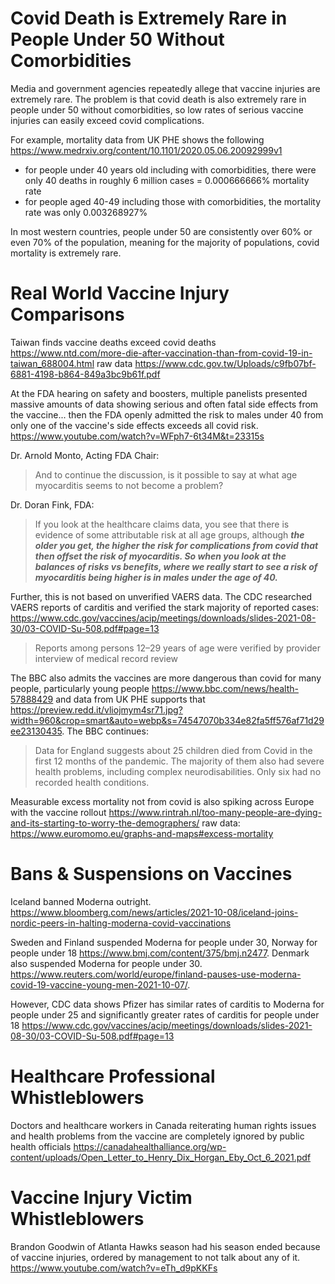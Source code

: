 # Covid Death is Extremely Rare in People Under 50 Without Comorbidities

Media and government agencies repeatedly allege that vaccine injuries are extremely rare.  The problem is that covid death is also extremely rare in people under 50 without comorbidities, so low rates of serious vaccine injuries can easily exceed covid complications.

For example, mortality data from UK PHE shows the following https://www.medrxiv.org/content/10.1101/2020.05.06.20092999v1

* for people under 40 years old including with comorbidities, there were only 40 deaths in roughly 6 million cases = 0.000666666% mortality rate
* for people aged 40-49 including those with comorbidities, the mortality rate was only 0.003268927%

In most western countries, people under 50 are consistently over 60% or even 70% of the population, meaning for the majority of populations, covid mortality is extremely rare.

# Real World Vaccine Injury Comparisons

Taiwan finds vaccine deaths exceed covid deaths https://www.ntd.com/more-die-after-vaccination-than-from-covid-19-in-taiwan_688004.html raw data https://www.cdc.gov.tw/Uploads/c9fb07bf-6881-4198-b864-849a3bc9b61f.pdf

At the FDA hearing on safety and boosters, multiple panelists presented massive amounts of data showing serious and often fatal side effects from the vaccine... then the FDA openly admitted the risk to males under 40 from only one of the vaccine's side effects exceeds all covid risk.  https://www.youtube.com/watch?v=WFph7-6t34M&t=23315s

Dr. Arnold Monto, Acting FDA Chair:

>And to continue the discussion, is it possible to say at what age myocarditis seems to not become a problem?

Dr. Doran Fink, FDA:

>If you look at the healthcare claims data, you see that there is evidence of some attributable risk at all age groups, although ***the older you get, the higher the risk for complications from covid that then offset the risk of myocarditis.  So when you look at the balances of risks vs benefits, where we really start to see a risk of myocarditis being higher is in males under the age of 40.***

Further, this is not based on unverified VAERS data.  The CDC researched VAERS reports of carditis and verified the stark majority of reported cases: https://www.cdc.gov/vaccines/acip/meetings/downloads/slides-2021-08-30/03-COVID-Su-508.pdf#page=13

> Reports among persons 12–29 years of age were verified by provider interview of medical record review

The BBC also admits the vaccines are more dangerous than covid for many people, particularly young people https://www.bbc.com/news/health-57888429 and data from UK PHE supports that https://preview.redd.it/vliojmym4sr71.jpg?width=960&crop=smart&auto=webp&s=74547070b334e82fa5ff576af71d29ee23130435. The BBC continues: 

> Data for England suggests about 25 children died from Covid in the first 12 months of the pandemic.  The majority of them also had severe health problems, including complex neurodisabilities.  Only six had no recorded health conditions.

Measurable excess mortality not from covid is also spiking across Europe with the vaccine rollout https://www.rintrah.nl/too-many-people-are-dying-and-its-starting-to-worry-the-demographers/ raw data: https://www.euromomo.eu/graphs-and-maps#excess-mortality

# Bans & Suspensions on Vaccines

Iceland banned Moderna outright.  https://www.bloomberg.com/news/articles/2021-10-08/iceland-joins-nordic-peers-in-halting-moderna-covid-vaccinations

Sweden and Finland suspended Moderna for people under 30, Norway for people under 18 https://www.bmj.com/content/375/bmj.n2477.  Denmark also suspended Moderna for people under 30.  https://www.reuters.com/world/europe/finland-pauses-use-moderna-covid-19-vaccine-young-men-2021-10-07/. 

However, CDC data shows Pfizer has similar rates of carditis to Moderna for people under 25 and significantly greater rates of carditis for people under 18 https://www.cdc.gov/vaccines/acip/meetings/downloads/slides-2021-08-30/03-COVID-Su-508.pdf#page=13

# Healthcare Professional Whistleblowers

Doctors and healthcare workers in Canada reiterating human rights issues and health problems from the vaccine are completely ignored by public health officials https://canadahealthalliance.org/wp-content/uploads/Open_Letter_to_Henry_Dix_Horgan_Eby_Oct_6_2021.pdf

# Vaccine Injury Victim Whistleblowers

Brandon Goodwin of Atlanta Hawks season had his season ended because of vaccine injuries, ordered by management to not talk about any of it.  https://www.youtube.com/watch?v=eTh_d9pKKFs
